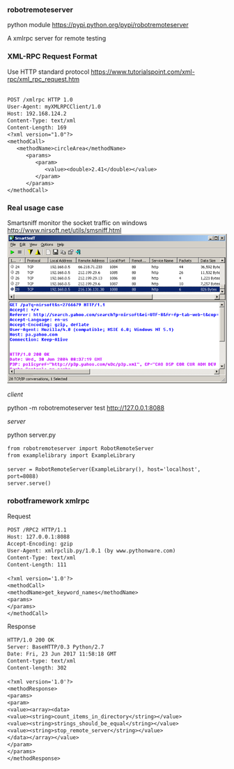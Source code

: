 
### robotremoteserver
python module
https://pypi.python.org/pypi/robotremoteserver

A xmlrpc server for remote testing

### XML-RPC Request Format
Use HTTP standard protocol
https://www.tutorialspoint.com/xml-rpc/xml_rpc_request.htm

```

POST /xmlrpc HTTP 1.0
User-Agent: myXMLRPCClient/1.0
Host: 192.168.124.2
Content-Type: text/xml
Content-Length: 169
<?xml version="1.0"?>
<methodCall>
   <methodName>circleArea</methodName>
      <params>
         <param>
            <value><double>2.41</double></value>
         </param>
      </params>
</methodCall>
```

### Real usage case

Smartsniff
monitor the socket traffic on windows
http://www.nirsoft.net/utils/smsniff.html
![](/assets/smsniff.gif)

*client*

python -m robotremoteserver test http://127.0.0.1:8088

*server*

python server.py

```
from robotremoteserver import RobotRemoteServer
from examplelibrary import ExampleLibrary

server = RobotRemoteServer(ExampleLibrary(), host='localhost', port=8088)
server.serve()
```

### robotframework xmlrpc
Request
```
POST /RPC2 HTTP/1.1
Host: 127.0.0.1:8088
Accept-Encoding: gzip
User-Agent: xmlrpclib.py/1.0.1 (by www.pythonware.com)
Content-Type: text/xml
Content-Length: 111

<?xml version='1.0'?>
<methodCall>
<methodName>get_keyword_names</methodName>
<params>
</params>
</methodCall>
```

Response
```
HTTP/1.0 200 OK
Server: BaseHTTP/0.3 Python/2.7
Date: Fri, 23 Jun 2017 11:58:18 GMT
Content-type: text/xml
Content-length: 302

<?xml version='1.0'?>
<methodResponse>
<params>
<param>
<value><array><data>
<value><string>count_items_in_directory</string></value>
<value><string>strings_should_be_equal</string></value>
<value><string>stop_remote_server</string></value>
</data></array></value>
</param>
</params>
</methodResponse>
```

